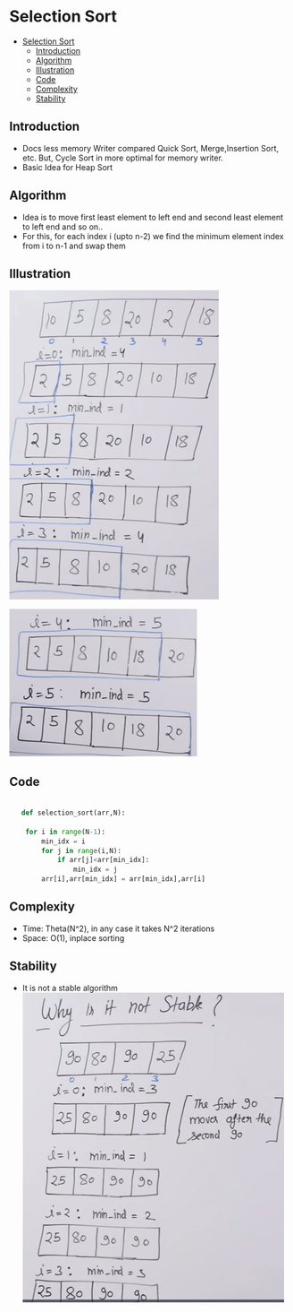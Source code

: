 # Selection Sort 
- [Selection Sort](#selection-sort)
  - [Introduction](#introduction)
  - [Algorithm](#algorithm)
  - [Illustration](#illustration)
  - [Code](#code)
  - [Complexity](#complexity)
  - [Stability](#stability)

## Introduction
- Docs less memory Writer compared Quick Sort, Merge,Insertion Sort, etc.
But, Cycle Sort in more optimal for memory writer.
- Basic Idea for Heap Sort
  
## Algorithm 
- Idea is to move first least element to left end and second least element to left end and so on..
- For this, for each index i (upto n-2) we find the minimum element index from i to n-1 and swap them

## Illustration
![](Assets/2023-02-25-11-45-29.png)

![](Assets/2023-02-25-11-45-46.png)

## Code 
```python
   
   def selection_sort(arr,N):

    for i in range(N-1):
        min_idx = i
        for j in range(i,N):
            if arr[j]<arr[min_idx]:
                min_idx = j 
        arr[i],arr[min_idx] = arr[min_idx],arr[i]

```

## Complexity 
- Time: Theta(N^2), in any case it takes N^2 iterations 
- Space: O(1), inplace sorting

## Stability
- It is not a stable algorithm 
  ![](Assets/2023-02-25-11-55-23.png)